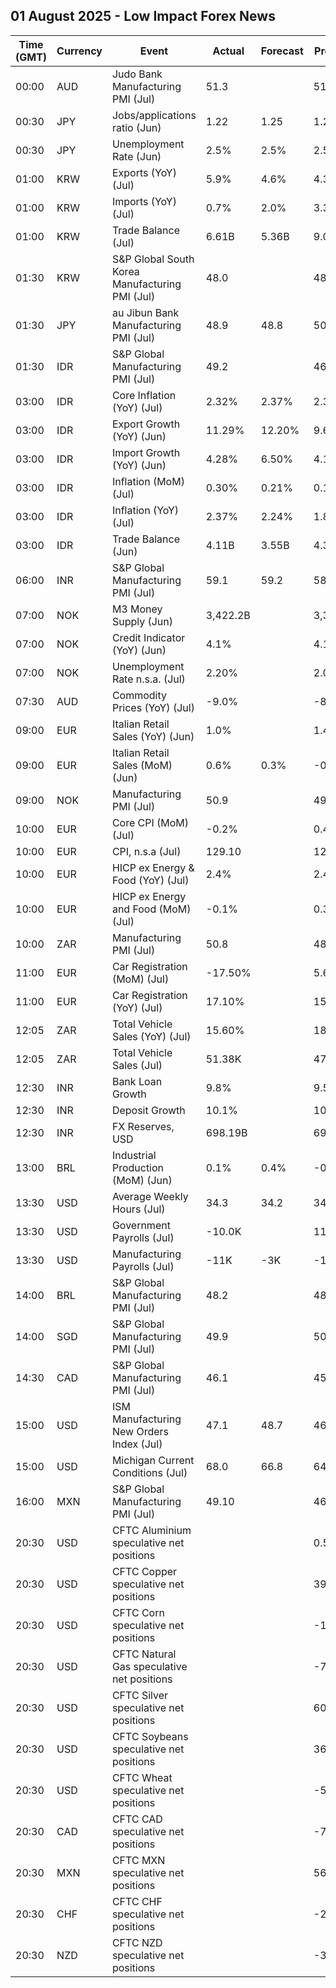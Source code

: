 ## 01 August 2025 - Low Impact Forex News

| Time (GMT) | Currency | Event | Actual | Forecast | Previous |
|------|----------|-------|--------|----------|----------|
| 00:00 | AUD | Judo Bank Manufacturing PMI (Jul) | 51.3 |  | 51.6 |
| 00:30 | JPY | Jobs/applications ratio (Jun) | 1.22 | 1.25 | 1.24 |
| 00:30 | JPY | Unemployment Rate (Jun) | 2.5% | 2.5% | 2.5% |
| 01:00 | KRW | Exports (YoY) (Jul) | 5.9% | 4.6% | 4.3% |
| 01:00 | KRW | Imports (YoY) (Jul) | 0.7% | 2.0% | 3.3% |
| 01:00 | KRW | Trade Balance (Jul) | 6.61B | 5.36B | 9.08B |
| 01:30 | KRW | S&P Global South Korea Manufacturing PMI (Jul) | 48.0 |  | 48.7 |
| 01:30 | JPY | au Jibun Bank Manufacturing PMI (Jul) | 48.9 | 48.8 | 50.1 |
| 01:30 | IDR | S&P Global Manufacturing PMI (Jul) | 49.2 |  | 46.9 |
| 03:00 | IDR | Core Inflation (YoY) (Jul) | 2.32% | 2.37% | 2.37% |
| 03:00 | IDR | Export Growth (YoY) (Jun) | 11.29% | 12.20% | 9.68% |
| 03:00 | IDR | Import Growth (YoY) (Jun) | 4.28% | 6.50% | 4.14% |
| 03:00 | IDR | Inflation (MoM) (Jul) | 0.30% | 0.21% | 0.19% |
| 03:00 | IDR | Inflation (YoY) (Jul) | 2.37% | 2.24% | 1.87% |
| 03:00 | IDR | Trade Balance (Jun) | 4.11B | 3.55B | 4.30B |
| 06:00 | INR | S&P Global Manufacturing PMI (Jul) | 59.1 | 59.2 | 58.4 |
| 07:00 | NOK | M3 Money Supply (Jun) | 3,422.2B |  | 3,388.0B |
| 07:00 | NOK | Credit Indicator (YoY) (Jun) | 4.1% |  | 4.1% |
| 07:00 | NOK | Unemployment Rate n.s.a. (Jul) | 2.20% |  | 2.00% |
| 07:30 | AUD | Commodity Prices (YoY) (Jul) | -9.0% |  | -8.7% |
| 09:00 | EUR | Italian Retail Sales (YoY) (Jun) | 1.0% |  | 1.4% |
| 09:00 | EUR | Italian Retail Sales (MoM) (Jun) | 0.6% | 0.3% | -0.4% |
| 09:00 | NOK | Manufacturing PMI (Jul) | 50.9 |  | 49.3 |
| 10:00 | EUR | Core CPI (MoM) (Jul) | -0.2% |  | 0.4% |
| 10:00 | EUR | CPI, n.s.a (Jul) | 129.10 |  | 129.10 |
| 10:00 | EUR | HICP ex Energy & Food (YoY) (Jul) | 2.4% |  | 2.4% |
| 10:00 | EUR | HICP ex Energy and Food (MoM) (Jul) | -0.1% |  | 0.3% |
| 10:00 | ZAR | Manufacturing PMI (Jul) | 50.8 |  | 48.5 |
| 11:00 | EUR | Car Registration (MoM) (Jul) | -17.50% |  | 5.60% |
| 11:00 | EUR | Car Registration (YoY) (Jul) | 17.10% |  | 15.20% |
| 12:05 | ZAR | Total Vehicle Sales (YoY) (Jul) | 15.60% |  | 18.70% |
| 12:05 | ZAR | Total Vehicle Sales (Jul) | 51.38K |  | 47.21K |
| 12:30 | INR | Bank Loan Growth | 9.8% |  | 9.5% |
| 12:30 | INR | Deposit Growth | 10.1% |  | 10.1% |
| 12:30 | INR | FX Reserves, USD | 698.19B |  | 695.49B |
| 13:00 | BRL | Industrial Production (MoM) (Jun) | 0.1% | 0.4% | -0.6% |
| 13:30 | USD | Average Weekly Hours (Jul) | 34.3 | 34.2 | 34.2 |
| 13:30 | USD | Government Payrolls (Jul) | -10.0K |  | 11.0K |
| 13:30 | USD | Manufacturing Payrolls (Jul) | -11K | -3K | -15K |
| 14:00 | BRL | S&P Global Manufacturing PMI (Jul) | 48.2 |  | 48.3 |
| 14:00 | SGD | S&P Global Manufacturing PMI (Jul) | 49.9 |  | 50.0 |
| 14:30 | CAD | S&P Global Manufacturing PMI (Jul) | 46.1 |  | 45.6 |
| 15:00 | USD | ISM Manufacturing New Orders Index (Jul) | 47.1 | 48.7 | 46.4 |
| 15:00 | USD | Michigan Current Conditions (Jul) | 68.0 | 66.8 | 64.8 |
| 16:00 | MXN | S&P Global Manufacturing PMI (Jul) | 49.10 |  | 46.30 |
| 20:30 | USD | CFTC Aluminium speculative net positions |  |  | 0.5K |
| 20:30 | USD | CFTC Copper speculative net positions |  |  | 39.8K |
| 20:30 | USD | CFTC Corn speculative net positions |  |  | -133.9K |
| 20:30 | USD | CFTC Natural Gas speculative net positions |  |  | -77.6K |
| 20:30 | USD | CFTC Silver speculative net positions |  |  | 60.6K |
| 20:30 | USD | CFTC Soybeans speculative net positions |  |  | 36.0K |
| 20:30 | USD | CFTC Wheat speculative net positions |  |  | -53.9K |
| 20:30 | CAD | CFTC CAD speculative net positions |  |  | -70.3K |
| 20:30 | MXN | CFTC MXN speculative net positions |  |  | 56.1K |
| 20:30 | CHF | CFTC CHF speculative net positions |  |  | -26.1K |
| 20:30 | NZD | CFTC NZD speculative net positions |  |  | -3.2K |
